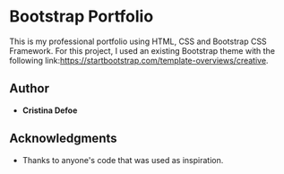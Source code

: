 # Bootstrap Portfolio

This is my professional portfolio using HTML, CSS and Bootstrap CSS Framework. For this project, I used an existing Bootstrap theme with the following link:https://startbootstrap.com/template-overviews/creative.

## Author

* **Cristina Defoe** 

## Acknowledgments

* Thanks to anyone's code that was used as inspiration.

